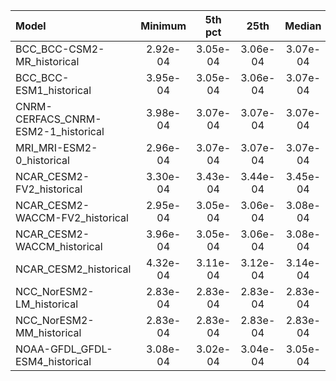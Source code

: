 Model | Minimum | 5th pct | 25th | Median | 75th | 95th pct | Maximum
 :-- |  :--:  |  :--:  |  :--:  |  :--:  |  :--:  |  :--:  |  :--: 
BCC_BCC-CSM2-MR_historical |  2.92e-04 |  3.05e-04 |  3.06e-04 |  3.07e-04 |  3.09e-04 |  3.11e-04 |  3.95e-04
BCC_BCC-ESM1_historical |  3.95e-04 |  3.05e-04 |  3.06e-04 |  3.07e-04 |  3.09e-04 |  3.11e-04 |  3.95e-04
CNRM-CERFACS_CNRM-ESM2-1_historical |  3.98e-04 |  3.07e-04 |  3.07e-04 |  3.07e-04 |  3.07e-04 |  3.07e-04 |  3.98e-04
MRI_MRI-ESM2-0_historical |  2.96e-04 |  3.07e-04 |  3.07e-04 |  3.07e-04 |  3.07e-04 |  3.07e-04 |  4.00e-04
NCAR_CESM2-FV2_historical |  3.30e-04 |  3.43e-04 |  3.44e-04 |  3.45e-04 |  3.46e-04 |  3.47e-04 |  4.66e-04
NCAR_CESM2-WACCM-FV2_historical |  2.95e-04 |  3.05e-04 |  3.06e-04 |  3.08e-04 |  3.09e-04 |  3.10e-04 |  3.96e-04
NCAR_CESM2-WACCM_historical |  3.96e-04 |  3.05e-04 |  3.06e-04 |  3.08e-04 |  3.09e-04 |  3.10e-04 |  3.96e-04
NCAR_CESM2_historical |  4.32e-04 |  3.11e-04 |  3.12e-04 |  3.14e-04 |  3.15e-04 |  3.16e-04 |  4.32e-04
NCC_NorESM2-LM_historical |  2.83e-04 |  2.83e-04 |  2.83e-04 |  2.83e-04 |  2.83e-04 |  2.83e-04 |  2.83e-04
NCC_NorESM2-MM_historical |  2.83e-04 |  2.83e-04 |  2.83e-04 |  2.83e-04 |  2.83e-04 |  2.83e-04 |  2.83e-04
NOAA-GFDL_GFDL-ESM4_historical |  3.08e-04 |  3.02e-04 |  3.04e-04 |  3.05e-04 |  3.08e-04 |  3.10e-04 |  3.85e-04
